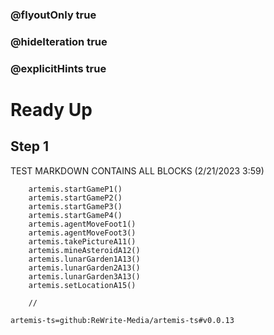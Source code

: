 ### @flyoutOnly true
### @hideIteration true
### @explicitHints true

# Ready Up

## Step 1
TEST MARKDOWN CONTAINS ALL BLOCKS (2/21/2023 3:59)

```ghost
    artemis.startGameP1()
    artemis.startGameP2()
    artemis.startGameP3()
    artemis.startGameP4()     
    artemis.agentMoveFoot1()
    artemis.agentMoveFoot3()
    artemis.takePictureA11()
    artemis.mineAsteroidA12()
    artemis.lunarGarden1A13()      
    artemis.lunarGarden2A13()      
    artemis.lunarGarden3A13() 
    artemis.setLocationA15()     
```
```template
    //
```

```package
artemis-ts=github:ReWrite-Media/artemis-ts#v0.0.13
```
